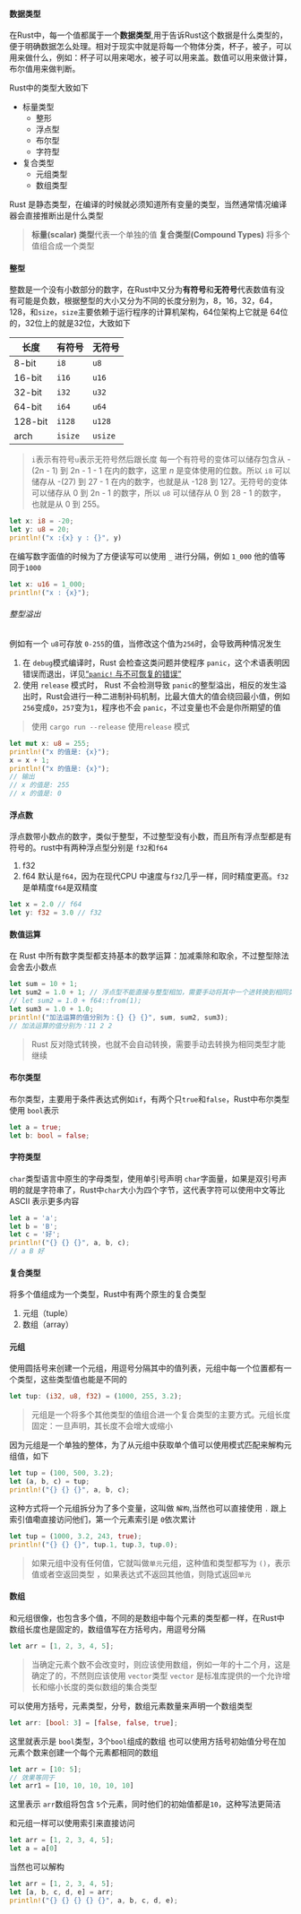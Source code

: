 #### 数据类型
在Rust中，每一个值都属于一个**数据类型**,用于告诉Rust这个数据是什么类型的，便于明确数据怎么处理。相对于现实中就是将每一个物体分类，杯子，被子，可以用来做什么，例如：杯子可以用来喝水，被子可以用来盖。数值可以用来做计算，布尔值用来做判断。

Rust中的类型大致如下

- 标量类型
	- 整形
	- 浮点型
	- 布尔型
	- 字符型
- 复合类型
	- 元组类型
	- 数组类型

 Rust 是静态类型，在编译的时候就必须知道所有变量的类型，当然通常情况编译器会直接推断出是什么类型

> **标量(scalar) 类型**代表一个单独的值
> **复合类型(Compound Types)** 将多个值组合成一个类型

#### 整型
整数是一个没有小数部分的数字，在Rust中又分为**有符号**和**无符号**代表数值有没有可能是负数，根据整型的大小又分为不同的长度分别为，8，16，32，64，128，和`size`，`size`主要依赖于运行程序的计算机架构，64位架构上它就是 64位的，32位上的就是32位，大致如下

|长度|有符号|无符号|
|---|---|---|
|8-bit|`i8`|`u8`|
|16-bit|`i16`|`u16`|
|32-bit|`i32`|`u32`|
|64-bit|`i64`|`u64`|
|128-bit|`i128`|`u128`|
|arch|`isize`|`usize`|

> `i`表示有符号`u`表示无符号然后跟长度
> 每一个有符号的变体可以储存包含从 -(2n - 1) 到 2n - 1 - 1 在内的数字，这里 _n_ 是变体使用的位数。所以 `i8` 可以储存从 -(27) 到 27 - 1 在内的数字，也就是从 -128 到 127。无符号的变体可以储存从 0 到 2n - 1 的数字，所以 `u8` 可以储存从 0 到 28 - 1 的数字，也就是从 0 到 255。

```rust
let x: i8 = -20;
let y: u8 = 20;
println!("x :{x} y : {}", y)
```
在编写数字面值的时候为了方便读写可以使用 `_` 进行分隔，例如 `1_000` 他的值等同于`1000`
```rust
let x: u16 = 1_000;
println!("x : {x}");
```
###### 整型溢出
例如有一个 `u8`可存放 `0-255`的值，当修改这个值为`256`时，会导致两种情况发生
1. 在 `debug`模式编译时，Rust 会检查这类问题并使程序 `panic`，这个术语表明因错误而退出，详见[“`panic!` 与不可恢复的错误”](https://kaisery.github.io/trpl-zh-cn/ch09-01-unrecoverable-errors-with-panic.html)
2. 使用 `release` 模式时， Rust 不会检测导致 `panic`的整型溢出，相反的发生溢出时，Rust会进行一种二进制补码机制，比最大值大的值会绕回最小值，例如 `256`变成`0`，`257`变为`1`，程序也不会 `panic`，不过变量也不会是你所期望的值
> 使用 `cargo run --release` 使用`release` 模式

```rust
let mut x: u8 = 255;  
println!("x 的值是: {x}");  
x = x + 1;  
println!("x 的值是: {x}");
// 输出
// x 的值是: 255
// x 的值是: 0
```

#### 浮点数
浮点数带小数点的数字，类似于整型，不过整型没有小数，而且所有浮点型都是有符号的。rust中有两种浮点型分别是 `f32`和`f64`
1. f32
2. f64
默认是`f64`，因为在现代CPU 中速度与`f32`几乎一样，同时精度更高。`f32`是单精度`f64`是双精度
```rust
let x = 2.0 // f64
let y: f32 = 3.0 // f32
```

#### 数值运算
在 Rust 中所有数字类型都支持基本的数学运算：加减乘除和取余，不过整型除法会舍去小数点
```rust
let sum = 10 + 1;
let sum2 = 1.0 + 1; // 浮点型不能直接与整型相加，需要手动将其中一个进转换到相同类型
// let sum2 = 1.0 + f64::from(1); 
let sum3 = 1.0 + 1.0;
println!("加法运算的值分别为：{} {} {}", sum, sum2, sum3);
// 加法运算的值分别为：11 2 2
```
> Rust 反对隐式转换，也就不会自动转换，需要手动去转换为相同类型才能继续

#### 布尔类型
布尔类型，主要用于条件表达式例如`if`，有两个只`true`和`false`，Rust中布尔类型使用 `bool`表示
```rust
let a = true;
let b: bool = false;
```
#### 字符类型
`char`类型语言中原生的字母类型，使用单引号声明 `char`字面量，如果是双引号声明的就是字符串了，Rust中`char`大小为四个字节，这代表字符可以使用中文等比 ASCII 表示更多内容
```rust
let a = 'a';
let b = 'B';
let c = '好';
println!("{} {} {}", a, b, c);
// a B 好
```

#### 复合类型
将多个值组成为一个类型，Rust中有两个原生的复合类型
1. 元组（tuple）
2. 数组（array）

#### 元组
使用圆括号来创建一个元组，用逗号分隔其中的值列表，元组中每一个位置都有一个类型，这些类型值也能是不同的
```rust
let tup: (i32, u8, f32) = (1000, 255, 3.2);
```

> 元组是一个将多个其他类型的值组合进一个复合类型的主要方式。元组长度固定：一旦声明，其长度不会增大或缩小

因为元组是一个单独的整体，为了从元组中获取单个值可以使用模式匹配来解构元组值，如下
```rust
let tup = (100, 500, 3.2);
let (a, b, c) = tup;
println!("{} {} {}", a, b, c);
```

这种方式将一个元组拆分为了多个变量，这叫做 `解构`,当然也可以直接使用 `.` 跟上索引值嘞直接访问他们，第一个元素索引是 `0`依次累计
```rust
let tup = (1000, 3.2, 243, true);
println!("{} {} {}", tup.1, tup.3, tup.0);
```

> 如果元组中没有任何值，它就叫做`单元`元组，这种值和类型都写为 `()`，表示值或者空返回类型
，如果表达式不返回其他值，则隐式返回`单元`

#### 数组
和元组很像，也包含多个值，不同的是数组中每个元素的类型都一样，在Rust中数组长度也是固定的，数组值写在方括号内，用逗号分隔
```rust
let arr = [1, 2, 3, 4, 5];
```
> 当确定元素个数不会改变时，则应该使用数组，例如一年的十二个月，这是确定了的，不然则应该使用 `vector`类型 `vector` 是标准库提供的一个允许增长和缩小长度的类似数组的集合类型

可以使用方括号，元素类型，分号，数组元素数量来声明一个数组类型
```rust
let arr: [bool: 3] = [false, false, true];
```
这里就表示是 `bool`类型，3个`bool`组成的数组
也可以使用方括号初始值分号在加元素个数来创建一个每个元素都相同的数组
```rust
let arr = [10: 5];
// 效果等同于
let arr1 = [10, 10, 10, 10, 10]
```
这里表示 `arr`数组将包含 `5`个元素，同时他们的初始值都是`10`，这种写法更简洁

和元组一样可以使用索引来直接访问
```rust
let arr = [1, 2, 3, 4, 5];
let a = a[0]
```
当然也可以解构
```rust
let arr = [1, 2, 3, 4, 5];  
let [a, b, c, d, e] = arr;  
println!("{} {} {} {} {}", a, b, c, d, e);
```